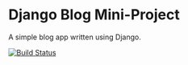 # Django Blog Mini-Project

A simple blog app written using Django.


[![Build Status](https://travis-ci.org/alnibo/django-blog.svg?branch=master)](https://travis-ci.org/alnibo/django-blog)